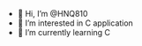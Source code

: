 - 👋 Hi, I’m @HNQ810
- 👀 I’m interested in C application
- 🌱 I’m currently learning C


<!---
HNQ810/HNQ810 is a ✨ special ✨ repository because its `README.md` (this file) appears on your GitHub profile.
You can click the Preview link to take a look at your changes.
--->
